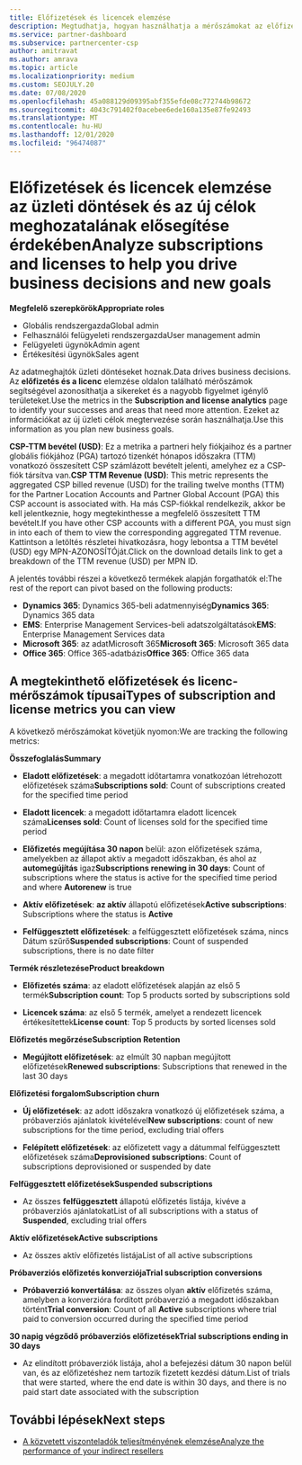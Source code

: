 ```yaml
---
title: Előfizetések és licencek elemzése
description: Megtudhatja, hogyan használhatja a mérőszámokat az előfizetés és a licenc elemzése oldalon a sikerek és a nagyobb figyelmet igénylő területek azonosításához.
ms.service: partner-dashboard
ms.subservice: partnercenter-csp
author: amitravat
ms.author: amrava
ms.topic: article
ms.localizationpriority: medium
ms.custom: SEOJULY.20
ms.date: 07/08/2020
ms.openlocfilehash: 45a088129d09395abf355efde08c772744b98672
ms.sourcegitcommit: 4043c791402f0acebee6ede160a135e87fe92493
ms.translationtype: MT
ms.contentlocale: hu-HU
ms.lasthandoff: 12/01/2020
ms.locfileid: "96474087"
---
```

# <a name="analyze-subscriptions-and-licenses-to-help-you-drive-business-decisions-and-new-goals"></a><span data-ttu-id="9e7ca-103">Előfizetések és licencek elemzése az üzleti döntések és az új célok meghozatalának elősegítése érdekében</span><span class="sxs-lookup"><span data-stu-id="9e7ca-103">Analyze subscriptions and licenses to help you drive business decisions and new goals</span></span>

<span data-ttu-id="9e7ca-104">**Megfelelő szerepkörök**</span><span class="sxs-lookup"><span data-stu-id="9e7ca-104">**Appropriate roles**</span></span>

- <span data-ttu-id="9e7ca-105">Globális rendszergazda</span><span class="sxs-lookup"><span data-stu-id="9e7ca-105">Global admin</span></span>
- <span data-ttu-id="9e7ca-106">Felhasználói felügyeleti rendszergazda</span><span class="sxs-lookup"><span data-stu-id="9e7ca-106">User management admin</span></span>
- <span data-ttu-id="9e7ca-107">Felügyeleti ügynök</span><span class="sxs-lookup"><span data-stu-id="9e7ca-107">Admin agent</span></span>
- <span data-ttu-id="9e7ca-108">Értékesítési ügynök</span><span class="sxs-lookup"><span data-stu-id="9e7ca-108">Sales agent</span></span>

<span data-ttu-id="9e7ca-109">Az adatmeghajtók üzleti döntéseket hoznak.</span><span class="sxs-lookup"><span data-stu-id="9e7ca-109">Data drives business decisions.</span></span> <span data-ttu-id="9e7ca-110">Az **előfizetés és a licenc** elemzése oldalon található mérőszámok segítségével azonosíthatja a sikereket és a nagyobb figyelmet igénylő területeket.</span><span class="sxs-lookup"><span data-stu-id="9e7ca-110">Use the metrics in the **Subscription and license analytics** page to identify your successes and areas that need more attention.</span></span> <span data-ttu-id="9e7ca-111">Ezeket az információkat az új üzleti célok megtervezése során használhatja.</span><span class="sxs-lookup"><span data-stu-id="9e7ca-111">Use this information as you plan new business goals.</span></span>

<span data-ttu-id="9e7ca-112">**CSP-TTM bevétel (USD)**: Ez a metrika a partneri hely fiókjaihoz és a partner globális fiókjához (PGA) tartozó tizenkét hónapos időszakra (TTM) vonatkozó összesített CSP számlázott bevételt jelenti, amelyhez ez a CSP-fiók társítva van.</span><span class="sxs-lookup"><span data-stu-id="9e7ca-112">**CSP TTM Revenue (USD)**: This metric represents the aggregated CSP billed revenue (USD) for the trailing twelve months (TTM) for the Partner Location Accounts and Partner Global Account (PGA) this CSP account is associated with.</span></span> <span data-ttu-id="9e7ca-113">Ha más CSP-fiókkal rendelkezik, akkor be kell jelentkeznie, hogy megtekinthesse a megfelelő összesített TTM bevételt.</span><span class="sxs-lookup"><span data-stu-id="9e7ca-113">If you have other CSP accounts with a different PGA, you must sign in into each of them to view the corresponding aggregated TTM revenue.</span></span>  <span data-ttu-id="9e7ca-114">Kattintson a letöltés részletei hivatkozásra, hogy lebontsa a TTM bevétel (USD) egy MPN-AZONOSÍTÓját.</span><span class="sxs-lookup"><span data-stu-id="9e7ca-114">Click on the download details link to get a breakdown of the TTM revenue (USD) per MPN ID.</span></span>

<span data-ttu-id="9e7ca-115">A jelentés további részei a következő termékek alapján forgathatók el:</span><span class="sxs-lookup"><span data-stu-id="9e7ca-115">The rest of the report can pivot based on the following products:</span></span>

 - <span data-ttu-id="9e7ca-116">**Dynamics 365**: Dynamics 365-beli adatmennyiség</span><span class="sxs-lookup"><span data-stu-id="9e7ca-116">**Dynamics 365**: Dynamics 365 data</span></span>  
 - <span data-ttu-id="9e7ca-117">**EMS**: Enterprise Management Services-beli adatszolgáltatások</span><span class="sxs-lookup"><span data-stu-id="9e7ca-117">**EMS**: Enterprise Management Services data</span></span>  
 - <span data-ttu-id="9e7ca-118">**Microsoft 365**: az adatMicrosoft 365</span><span class="sxs-lookup"><span data-stu-id="9e7ca-118">**Microsoft 365**: Microsoft 365 data</span></span>  
 - <span data-ttu-id="9e7ca-119">**Office 365**: Office 365-adatbázis</span><span class="sxs-lookup"><span data-stu-id="9e7ca-119">**Office 365**: Office 365 data</span></span>  


## <a name="types-of-subscription-and-license-metrics-you-can-view"></a><span data-ttu-id="9e7ca-120">A megtekinthető előfizetések és licenc-mérőszámok típusai</span><span class="sxs-lookup"><span data-stu-id="9e7ca-120">Types of subscription and license metrics you can view</span></span>

<span data-ttu-id="9e7ca-121">A következő mérőszámokat követjük nyomon:</span><span class="sxs-lookup"><span data-stu-id="9e7ca-121">We are tracking the following metrics:</span></span>

<span data-ttu-id="9e7ca-122">**Összefoglalás**</span><span class="sxs-lookup"><span data-stu-id="9e7ca-122">**Summary**</span></span>  
 - <span data-ttu-id="9e7ca-123">**Eladott előfizetések**: a megadott időtartamra vonatkozóan létrehozott előfizetések száma</span><span class="sxs-lookup"><span data-stu-id="9e7ca-123">**Subscriptions sold**: Count of subscriptions created for the specified time period</span></span>  
  
 - <span data-ttu-id="9e7ca-124">**Eladott licencek**: a megadott időtartamra eladott licencek száma</span><span class="sxs-lookup"><span data-stu-id="9e7ca-124">**Licenses sold**: Count of licenses sold for the specified time period</span></span>  
  
 - <span data-ttu-id="9e7ca-125">**Előfizetés megújítása 30 napon** belül: azon előfizetések száma, amelyekben az állapot aktív a megadott időszakban, és ahol az **automegújítás** igaz</span><span class="sxs-lookup"><span data-stu-id="9e7ca-125">**Subscriptions renewing in 30 days**: Count of subscriptions where the status is active for the specified time period and where **Autorenew** is true</span></span>
 
 - <span data-ttu-id="9e7ca-126">**Aktív előfizetések**: **az aktív** állapotú előfizetések</span><span class="sxs-lookup"><span data-stu-id="9e7ca-126">**Active subscriptions**: Subscriptions where the status is **Active**</span></span>  
 
 - <span data-ttu-id="9e7ca-127">**Felfüggesztett előfizetések**: a felfüggesztett előfizetések száma, nincs Dátum szűrő</span><span class="sxs-lookup"><span data-stu-id="9e7ca-127">**Suspended subscriptions**: Count of suspended subscriptions, there is no date filter</span></span>  

<span data-ttu-id="9e7ca-128">**Termék részletezése**</span><span class="sxs-lookup"><span data-stu-id="9e7ca-128">**Product breakdown**</span></span>
  
 - <span data-ttu-id="9e7ca-129">**Előfizetés száma**: az eladott előfizetések alapján az első 5 termék</span><span class="sxs-lookup"><span data-stu-id="9e7ca-129">**Subscription count**: Top 5 products sorted by subscriptions sold</span></span>  
 
 - <span data-ttu-id="9e7ca-130">**Licencek száma**: az első 5 termék, amelyet a rendezett licencek értékesítettek</span><span class="sxs-lookup"><span data-stu-id="9e7ca-130">**License count**: Top 5 products by sorted licenses sold</span></span>

<span data-ttu-id="9e7ca-131">**Előfizetés megőrzése**</span><span class="sxs-lookup"><span data-stu-id="9e7ca-131">**Subscription Retention**</span></span>

 - <span data-ttu-id="9e7ca-132">**Megújított előfizetések**: az elmúlt 30 napban megújított előfizetések</span><span class="sxs-lookup"><span data-stu-id="9e7ca-132">**Renewed subscriptions**: Subscriptions that renewed in the last 30 days</span></span>  

<span data-ttu-id="9e7ca-133">**Előfizetési forgalom**</span><span class="sxs-lookup"><span data-stu-id="9e7ca-133">**Subscription churn**</span></span>  
 - <span data-ttu-id="9e7ca-134">**Új előfizetések**: az adott időszakra vonatkozó új előfizetések száma, a próbaverziós ajánlatok kivételével</span><span class="sxs-lookup"><span data-stu-id="9e7ca-134">**New subscriptions**: count of new subscriptions for the time period, excluding trial offers</span></span>  
 
 - <span data-ttu-id="9e7ca-135">**Felépített előfizetések**: az előfizetett vagy a dátummal felfüggesztett előfizetések száma</span><span class="sxs-lookup"><span data-stu-id="9e7ca-135">**Deprovisioned subscriptions**: Count of subscriptions deprovisioned or suspended by date</span></span>  

<span data-ttu-id="9e7ca-136">**Felfüggesztett előfizetések**</span><span class="sxs-lookup"><span data-stu-id="9e7ca-136">**Suspended subscriptions**</span></span> 
 
 - <span data-ttu-id="9e7ca-137">Az összes **felfüggesztett** állapotú előfizetés listája, kivéve a próbaverziós ajánlatokat</span><span class="sxs-lookup"><span data-stu-id="9e7ca-137">List of all subscriptions with a status of **Suspended**, excluding trial offers</span></span>  
  
<span data-ttu-id="9e7ca-138">**Aktív előfizetések**</span><span class="sxs-lookup"><span data-stu-id="9e7ca-138">**Active subscriptions**</span></span>

 - <span data-ttu-id="9e7ca-139">Az összes aktív előfizetés listája</span><span class="sxs-lookup"><span data-stu-id="9e7ca-139">List of all active subscriptions</span></span>  

<span data-ttu-id="9e7ca-140">**Próbaverziós előfizetés konverziója**</span><span class="sxs-lookup"><span data-stu-id="9e7ca-140">**Trial subscription conversions**</span></span>  

 - <span data-ttu-id="9e7ca-141">**Próbaverzió konvertálása**: az összes olyan **aktív** előfizetés száma, amelyben a konverzióra fordított próbaverzió a megadott időszakban történt</span><span class="sxs-lookup"><span data-stu-id="9e7ca-141">**Trial conversion**: Count of all **Active** subscriptions where trial paid to conversion occurred during the specified time period</span></span>  

<span data-ttu-id="9e7ca-142">**30 napig végződő próbaverziós előfizetések**</span><span class="sxs-lookup"><span data-stu-id="9e7ca-142">**Trial subscriptions ending in 30 days**</span></span>  

 - <span data-ttu-id="9e7ca-143">Az elindított próbaverziók listája, ahol a befejezési dátum 30 napon belül van, és az előfizetéshez nem tartozik fizetett kezdési dátum.</span><span class="sxs-lookup"><span data-stu-id="9e7ca-143">List of trials that were started, where the end date is within 30 days, and there is no paid start date associated with the subscription</span></span>  

## <a name="next-steps"></a><span data-ttu-id="9e7ca-144">További lépések</span><span class="sxs-lookup"><span data-stu-id="9e7ca-144">Next steps</span></span>

- [<span data-ttu-id="9e7ca-145">A közvetett viszonteladók teljesítményének elemzése</span><span class="sxs-lookup"><span data-stu-id="9e7ca-145">Analyze the performance of your indirect resellers</span></span>](analyze-indirect-resellers.md)